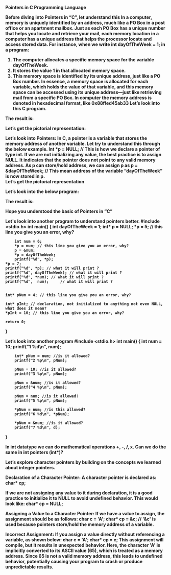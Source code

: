 <b>Pointers in C Programming Language<b>

Before diving into Pointers in “C”, let understand this 
In a computer, memory is uniquely identified by an address, much like a PO Box in a post office or an apartment mailbox. Just as each PO Box has a unique number that helps you locate and retrieve your mail, each memory location in a computer has a unique address that helps the processor locate and access stored data.
For instance, when we write int dayOfTheWeek = 1; in a program:
1.	The computer allocates a specific memory space for the variable dayOfTheWeek.
2.	It stores the value 1 in that allocated memory space.
3.	This memory space is identified by its unique address, just like a PO Box number.
In essence, a memory space is allocated for each variable, which holds the value of that variable, and this memory space can be accessed using its unique address—just like retrieving mail from a specific PO Box.
In computer the memory address is denoted in hexadecimal format, like 0x88ffed45ab33
Let’s look into this C program. 
 
The result is:
 

Let’s get the pictorial representation:
 
Let’s look into Pointers:
In C, a pointer is a variable that stores the memory address of another variable. Let try to understand this through the below example. 
Int *p = NULL;  // This is how we declare a pointer of type int. If we are not initializing any value, the best practice is to assign NULL. It indicates that the pointer does not point to any valid memory address.
As p can store/hold address, we can assign p as
p = &dayOfTheWeek; // This mean address of the variable “dayOfTheWeek” is now stored in p.  
Let’s get the pictorial representation
 
Let’s look into the below program: 
 

The result is: 
 

Hope you understood the basic of Pointers in “C”

Let's look into another program to understand pointers better.
#include <stdio.h> 
int main() 
{ 
	int dayOfTheWeek = 1; 
    	int* p = NULL; 
    	*p = 5;	// this line you give you an error, why?

    	int num = 6;
    	*p = num; // this line you give you an error, why?
    	p = &num;
    	*p = dayOfTheWeek;
    	printf("%d", *p);
	*p = 7;
	printf("%d", *p); // what it will print ?
	printf("%d", dayOfTheWeek); // what it will print ?
	printf("%d", *num);	// what it will print ?
	printf("%d",  num);		// what it will print ?


	int* pNum = 4; // this line you give you an error, why?

	int* pInt; // declaration, not initialized to anything not even NULL, what does it mean?
	*pInt = 10; // this line you give you an error, why?

	return 0; 
}









Let’s look into another program
#include <stdio.h> 
int main() 
{ 
int num = 10;
    	printf("1 %d\n", num);
    
    	int* pNum = num; //is it allowed?
    	printf("2 %p\n", pNum);
	
    	pNum = 10; //is it allowed?
    	printf("3 %p\n", pNum);
	
    	pNum = &num; //is it allowed?
    	printf("4 %p\n", pNum);
	
    	pNum = num; //is it allowed?
    	printf("5 %p\n", pNum);
	
    	*pNum = num; //is this allowed?
    	printf("6 %d\n", *pNum);
    
    	*pNum = &num; //is it allowed?
    	printf("7 %d\n", d);
}

In int datatype we can do mathematical operations +, -, /, x.
Can we do the same in int pointers (int*)?


Let’s explore character pointers by building on the concepts we learned about integer pointers.

Declaration of a Character Pointer:
A character pointer is declared as: char* cp;

If we are not assigning any value to it during declaration, it is a good practice to initialize it to NULL to avoid undefined behavior. This would look like: char* cp = NULL;

Assigning a Value to a Character Pointer:
If we have a value to assign, the assignment should be as follows:
char c = 'A';
char* cp = &c; // '&c' is used because pointers store/hold the memory address of a variable.

Incorrect Assignment:
If you assign a value directly without referencing a variable, as shown below:
char c = 'A';
char* cp = c;
This assignment will compile, but it results in unexpected behavior. Here, the character 'A' is implicitly converted to its ASCII value (65), which is treated as a memory address. Since 65 is not a valid memory address, this leads to undefined behavior, potentially causing your program to crash or produce unpredictable results.


  
